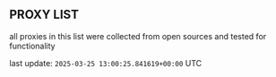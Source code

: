 ## PROXY LIST

all proxies in this list were collected from open sources and tested for functionality

last update: `2025-03-25 13:00:25.841619+00:00` UTC